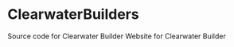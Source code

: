ClearwaterBuilders 
==================

Source code for Clearwater Builder
Website for Clearwater Builder
